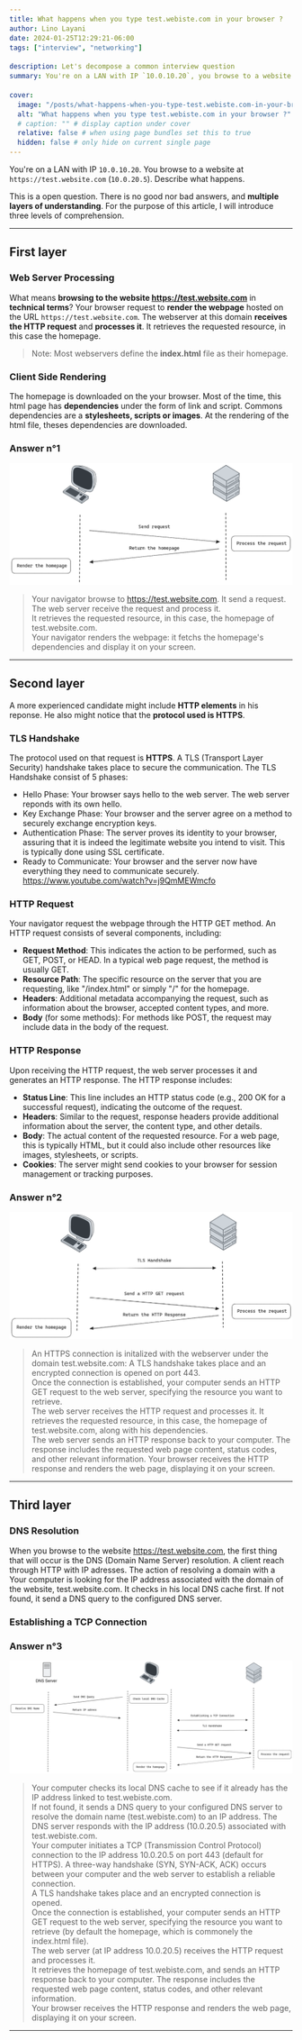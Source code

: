 ```yaml
---
title: What happens when you type test.webiste.com in your browser ?
author: Lino Layani
date: 2024-01-25T12:29:21-06:00
tags: ["interview", "networking"]

description: Let's decompose a common interview question
summary: You're on a LAN with IP `10.0.10.20`, you browse to a website at `https://test.website.com` (`10.0.20.5`), describe what happens.

cover:
  image: "/posts/what-happens-when-you-type-test.webiste.com-in-your-browser/images/thumbnail.jpg"
  alt: "What happens when you type test.webiste.com in your browser ?"
  # caption: "" # display caption under cover
  relative: false # when using page bundles set this to true
  hidden: false # only hide on current single page
---
```


You're on a LAN with IP `10.0.10.20`. You browse to a website at `https://test.website.com` (`10.0.20.5`). Describe what happens.

This is a open question. There is no good nor bad answers, and **multiple layers of understanding**. For the purpose of this article, I will introduce three levels of comprehension.

---

## First layer

### Web Server Processing

What means **browsing to the website https://test.website.com** in **technical terms**?
Your browser request to **render the webpage** hosted on the URL `https://test.website.com`. The webserver at this domain **receives the HTTP request** and **processes it**. It retrieves the requested resource, in this case the homepage.

> Note: Most webservers define the **index.html** file as their homepage.

### Client Side Rendering

The homepage is downloaded on the your browser. Most of the time, this html page has **dependencies** under the form of link and script. Commons dependencies are a **stylesheets, scripts or images**. At the rendering of the html file, theses dependencies are downloaded.

### Answer n°1

![image](./images/answer-1.png#center)

> Your navigator browse to https://test.website.com. It send a request. The web server receive the request and process it.  
> It retrieves the requested resource, in this case, the homepage of test.website.com.  
> Your navigator renders the webpage: it fetchs the homepage's dependencies and display it on your screen.

---

## Second layer

A more experienced candidate might include **HTTP elements** in his reponse. He also might notice that the **protocol used is HTTPS**.

### TLS Handshake

The protocol used on that request is **HTTPS**. A TLS (Transport Layer Security) handshake takes place to secure the communication. The TLS Handshake consist of 5 phases:

- Hello Phase: Your browser says hello to the web server. The web server reponds with its own hello.
- Key Exchange Phase: Your browser and the server agree on a method to securely exchange encryption keys.
- Authentication Phase: The server proves its identity to your browser, assuring that it is indeed the legitimate website you intend to visit. This is typically done using SSL certificate.
- Ready to Communicate: Your browser and the server now have everything they need to communicate securely.
  https://www.youtube.com/watch?v=j9QmMEWmcfo

### HTTP Request

Your navigator request the webpage through the HTTP GET method.
An HTTP request consists of several components, including:

- **Request Method**: This indicates the action to be performed, such as GET, POST, or HEAD. In a typical web page request, the method is usually GET.
- **Resource Path**: The specific resource on the server that you are requesting, like "/index.html" or simply "/" for the homepage.
- **Headers**: Additional metadata accompanying the request, such as information about the browser, accepted content types, and more.
- **Body** (for some methods): For methods like POST, the request may include data in the body of the request.

### HTTP Response

Upon receiving the HTTP request, the web server processes it and generates an HTTP response.
The HTTP response includes:

- **Status Line**: This line includes an HTTP status code (e.g., 200 OK for a successful request), indicating the outcome of the request.
- **Headers**: Similar to the request, response headers provide additional information about the server, the content type, and other details.
- **Body**: The actual content of the requested resource. For a web page, this is typically HTML, but it could also include other resources like images, stylesheets, or scripts.
- **Cookies**: The server might send cookies to your browser for session management or tracking purposes.

### Answer n°2

![image](./images/answer-2.png#center)

> An HTTPS connection is initalized with the webserver under the domain test.website.com: A TLS handshake takes place and an encrypted connection is opened on port 443.  
> Once the connection is established, your computer sends an HTTP GET request to the web server, specifying the resource you want to retrieve.  
> The web server receives the HTTP request and processes it. It retrieves the requested resource, in this case, the homepage of test.website.com, along with his dependencies.  
> The web server sends an HTTP response back to your computer. The response includes the requested web page content, status codes, and other relevant information.
> Your browser receives the HTTP response and renders the web page, displaying it on your screen.

---

## Third layer

### DNS Resolution

When you browse to the website https://test.website.com, the first thing that will occur is the DNS (Domain Name Server) resolution. A client reach through HTTP with IP adresses. The action of resolving a domain with a
Your computer is looking for the IP address associated with the domain of the website, test.website.com. It checks in his local DNS cache first. If not found, it send a DNS query to the configured DNS server.

### Establishing a TCP Connection

### Answer n°3

![image](./images/answer-3.png#center)

> Your computer checks its local DNS cache to see if it already has the IP address linked to test.webiste.com.  
> If not found, it sends a DNS query to your configured DNS server to resolve the domain name (test.webiste.com) to an IP address. The DNS server responds with the IP address (10.0.20.5) associated with test.webiste.com.  
> Your computer initiates a TCP (Transmission Control Protocol) connection to the IP address 10.0.20.5 on port 443 (default for HTTPS). A three-way handshake (SYN, SYN-ACK, ACK) occurs between your computer and the web server to establish a reliable connection.  
> A TLS handshake takes place and an encrypted connection is opened.  
> Once the connection is established, your computer sends an HTTP GET request to the web server, specifying the resource you want to retrieve (by default the homepage, which is commonely the index.html file).  
> The web server (at IP address 10.0.20.5) receives the HTTP request and processes it.  
> It retrieves the homepage of test.webiste.com, and sends an HTTP response back to your computer. The response includes the requested web page content, status codes, and other relevant information.  
> Your browser receives the HTTP response and renders the web page, displaying it on your screen.

---
